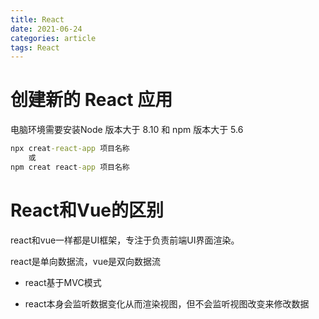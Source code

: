 ```yaml
---
title: React
date: 2021-06-24
categories: article
tags: React
---
```

# 创建新的 React 应用

电脑环境需要安装Node 版本大于 8.10 和 npm 版本大于 5.6

```cmd
npx creat-react-app 项目名称
	或
npm creat react-app 项目名称
```

# React和Vue的区别

react和vue一样都是UI框架，专注于负责前端UI界面渲染。

react是单向数据流，vue是双向数据流

+ react基于MVC模式

+ react本身会监听数据变化从而渲染视图，但不会监听视图改变来修改数据